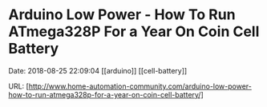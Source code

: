 # Arduino Low Power - How To Run ATmega328P For a Year On Coin Cell Battery

Date: 2018-08-25 22:09:04
[[arduino]] [[cell-battery]]

URL: [http://www.home-automation-community.com/arduino-low-power-how-to-run-atmega328p-for-a-year-on-coin-cell-battery/]
